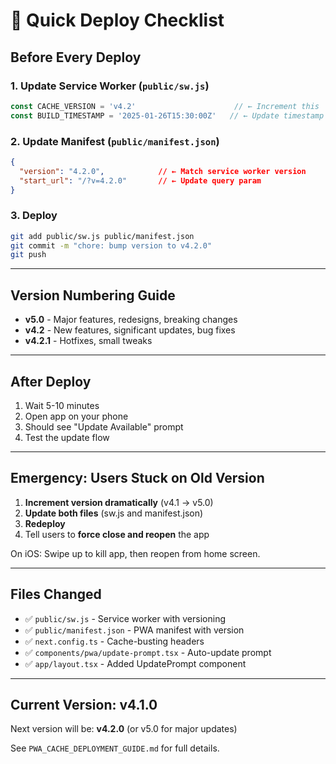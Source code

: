 # 🚀 Quick Deploy Checklist

## Before Every Deploy

### 1. Update Service Worker (`public/sw.js`)

```javascript
const CACHE_VERSION = 'v4.2'                      // ← Increment this
const BUILD_TIMESTAMP = '2025-01-26T15:30:00Z'   // ← Update timestamp
```

### 2. Update Manifest (`public/manifest.json`)

```json
{
  "version": "4.2.0",            // ← Match service worker version
  "start_url": "/?v=4.2.0"       // ← Update query param
}
```

### 3. Deploy

```bash
git add public/sw.js public/manifest.json
git commit -m "chore: bump version to v4.2.0"
git push
```

---

## Version Numbering Guide

- **v5.0** - Major features, redesigns, breaking changes
- **v4.2** - New features, significant updates, bug fixes
- **v4.2.1** - Hotfixes, small tweaks

---

## After Deploy

1. Wait 5-10 minutes
2. Open app on your phone
3. Should see "Update Available" prompt
4. Test the update flow

---

## Emergency: Users Stuck on Old Version

1. **Increment version dramatically** (v4.1 → v5.0)
2. **Update both files** (sw.js and manifest.json)
3. **Redeploy**
4. Tell users to **force close and reopen** the app

On iOS: Swipe up to kill app, then reopen from home screen.

---

## Files Changed

- ✅ `public/sw.js` - Service worker with versioning
- ✅ `public/manifest.json` - PWA manifest with version
- ✅ `next.config.ts` - Cache-busting headers
- ✅ `components/pwa/update-prompt.tsx` - Auto-update prompt
- ✅ `app/layout.tsx` - Added UpdatePrompt component

---

## Current Version: v4.1.0

Next version will be: **v4.2.0** (or v5.0 for major updates)

See `PWA_CACHE_DEPLOYMENT_GUIDE.md` for full details.

